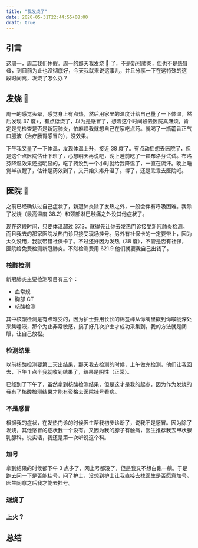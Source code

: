 ```yaml
---
title: "我发烧了"
date: 2020-05-31T22:44:55+08:00
draft: true
---
```


## 引言

这周一，周二我们休假。周一的那天我发烧 🤒️ 了，不是新冠肺炎，但也不是感冒 😷，到目前为止也没彻底好，今天我就来说这事儿，并且分享一下在这特殊的这段时间离，发烧了怎么办？

## 发烧 🤒 ️

周一的感觉头晕，感觉身上有点热，然后用家里的温度计给自己量了一下体温，然后发现 37 度+，有点低烧了，以为是感冒了，想着这个时间段去医院真麻烦，肯定是先检查是否是新冠肺炎，怕麻烦我就想自己在家吃点药。就喝了一瓶藿香正气口服液（治疗肠胃感冒的），没效果。

下午我又量了一下体温，发现体温上升，接近 38 度了。有点动摇想去医院了，但是这个点医院估计下班了，心想明天再说吧，晚上睡前吃了一颗布洛芬试试。布洛芬降温效果还挺明显的，吃了药没到一个小时就给我降温了，一直在流汗。晚上睡觉半夜醒了，估计是药效到了，又开始头疼升温了。得了，还是乖乖去医院吧。

## 医院 🏥

之前已经确认过自己症状了，新冠肺炎除了发热之外，一般会伴有呼吸困难。我除了发烧（最高温度 38.2）和颈部淋巴触痛之外没其他症状了。

现在这段时间，只要体温超过 37.3，就得先让你去发热门诊接受新冠肺炎检测。而且我去的那家医院发热门诊只接受现场挂号。另外有社保卡的一定要带上，因为太久没用，我就带错社保卡了。不过还好因为发热（38 度），不管是否有社保，医院给免费检测新冠肺炎。不然检测费用 621.9 他们就要我自己出钱了。

### 核酸检测

新冠肺炎主要检测项目有三个：

- 血常规
- 胸部 CT
- 核酸检测

其中核酸检测是有点难受的，因为护士要用长长的棉签棒从你嘴里戳到你喉咙深处采集唾液，那个为止非常敏感，搞了好几次护士才成功采集到。我的方法就是闭眼，让自己放松。

### 检测结果

以前核酸检测要第二天出结果，那天我去检测的时候，上午做完检测，他们让我回去，下午 1 点半我就收到结果了，结果是阴性（正常）。

已经到了下午了，虽然拿到核酸检测结果，但是这才是我的起点，因为作为发烧的我有了核酸检测结果才能有资格去医院挂号看病。

### 不是感冒

根据我的症状，在发热门诊的时候医生帮我初步诊断了，说我不是感冒。因为除了发烧，其他感冒的症状我一个没有。又因为我的脖子有触痛，医生推荐我去甲状腺乳腺科。说实话，我还是第一次听说这个科。

### 加号

拿到结果的时候都下午 3 点多了，网上号都没了，但是我又不想白跑一躺。于是跑去问一下是否能挂号，问了护士，没想到护士让我直接去找医生是否愿意加号。医生同意之后我才能去挂号。

### 退烧了

### 上火？

## 总结
